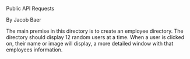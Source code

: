 Public API Requests

By Jacob Baer

The main premise in this directory is to create an employee directory.
The directory should display 12 random users at a time.
When a user is clicked on, their name or image will display, a more detailed window with that employees information.

